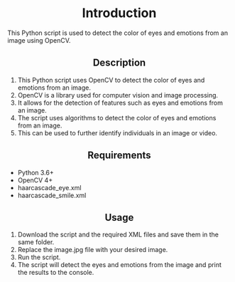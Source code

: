 <h1 align="center">Introduction</h1>

This Python script is used to detect the color of eyes and emotions from an image using OpenCV.

<h2 align="center">Description</h2>

1. This Python script uses OpenCV to detect the color of eyes and emotions from an image.
2. OpenCV is a library used for computer vision and image processing.
3. It allows for the detection of features such as eyes and emotions from an image.
4. The script uses algorithms to detect the color of eyes and emotions from an image.
5. This can be used to further identify individuals in an image or video.

<h2 align="center">Requirements</h2>

* Python 3.6+
* OpenCV 4+
* haarcascade_eye.xml
* haarcascade_smile.xml

<h2 align="center">Usage</h2>

1. Download the script and the required XML files and save them in the same folder.
2. Replace the image.jpg file with your desired image.
3. Run the script.
4. The script will detect the eyes and emotions from the image and print the results to the console.
